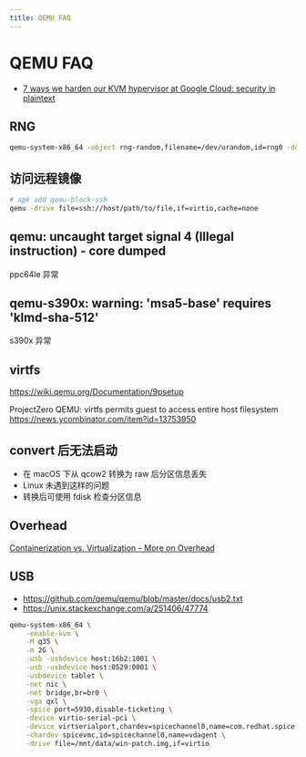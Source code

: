 ```yaml
---
title: QEMU FAQ
---
```


# QEMU FAQ

- [7 ways we harden our KVM hypervisor at Google Cloud: security in plaintext](https://cloudplatform.googleblog.com/2017/01/7-ways-we-harden-our-KVM-hypervisor-at-Google-Cloud-security-in-plaintext.html)

## RNG

```bash
qemu-system-x86_64 -object rng-random,filename=/dev/urandom,id=rng0 -device virtio-rng-pci,rng=rng0,bus=pci.0,addr=0x7
```

## 访问远程镜像

```bash
# apk add qemu-block-ssh
qemu -drive file=ssh://host/path/to/file,if=virtio,cache=none
```

## qemu: uncaught target signal 4 (Illegal instruction) - core dumped

ppc64le 异常

## qemu-s390x: warning: 'msa5-base' requires 'klmd-sha-512'

s390x 异常

## virtfs

https://wiki.qemu.org/Documentation/9psetup

ProjectZero
QEMU: virtfs permits guest to access entire host filesystem
https://news.ycombinator.com/item?id=13753950

## convert 后无法启动

- 在 macOS 下从 qcow2 转换为 raw 后分区信息丢失
- Linux 未遇到这样的问题
- 转换后可使用 fdisk 检查分区信息

## Overhead

[Containerization vs. Virtualization – More on Overhead](http://www.brightcomputing.com/blog/containerization-vs.-virtualization-more-on-overhead)

## USB

- https://github.com/qemu/qemu/blob/master/docs/usb2.txt
- https://unix.stackexchange.com/a/251406/47774

```bash
qemu-system-x86_64 \
    -enable-kvm \
    -M q35 \
    -m 2G \
    -usb -usbdevice host:16b2:1001 \
    -usb -usbdevice host:0529:0001 \
    -usbdevice tablet \
    -net nic \
    -net bridge,br=br0 \
    -vga qxl \
    -spice port=5930,disable-ticketing \
    -device virtio-serial-pci \
    -device virtserialport,chardev=spicechannel0,name=com.redhat.spice.0 \
    -chardev spicevmc,id=spicechannel0,name=vdagent \
    -drive file=/mnt/data/win-patch.img,if=virtio
```
